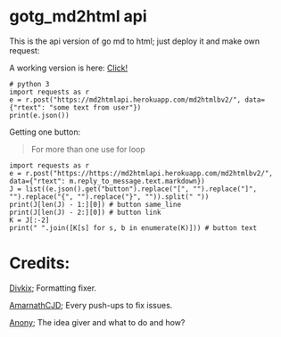 # gotg_md2html api

This is the api version of go md to html; just deploy it and make own request:

A working version is here:
[Click!](https://md2htmlapi.herokuapp.com/)
```
# python 3
import requests as r
e = r.post("https://md2htmlapi.herokuapp.com/md2htmlbv2/", data={"rtext": "some text from user"})
print(e.json())
```
Getting one button:
> For more than one use for loop
```
import requests as r
e = r.post("https://https://md2htmlapi.herokuapp.com/md2htmlbv2/", data={"rtext": m.reply_to_message.text.markdown})
J = list((e.json().get("button").replace("[", "").replace("]", "").replace("{", "").replace("}", "")).split(" "))
print(J[len(J) - 1:][0]) # button same_line
print(J[len(J) - 2:][0]) # button link
K = J[:-2]
print(" ".join([K[s] for s, b in enumerate(K)])) # button text
```
# Credits:
[Divkix](https://github.com/Divkix); Formatting fixer.

[AmarnathCJD](https://github.com/AmarnathCJD); Every push-ups to fix issues.

[Anony](https://github.com/anonyindian); The idea giver and what to do and how?
